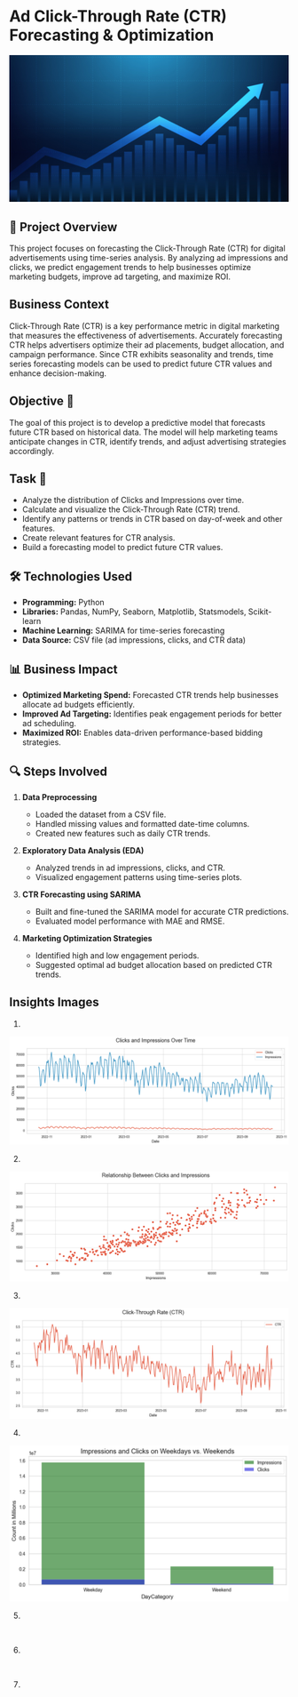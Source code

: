 # Ad Click-Through Rate (CTR) Forecasting & Optimization  
![](https://github.com/Shaikh-areeb/Ads_CTR-Forecasting/blob/main/insights%20images/forecasting.jpg)

## 📌 Project Overview  
This project focuses on forecasting the Click-Through Rate (CTR) for digital advertisements using time-series analysis. By analyzing ad impressions and clicks, we predict engagement trends to help businesses optimize marketing budgets, improve ad targeting, and maximize ROI.  

## Business Context
Click-Through Rate (CTR) is a key performance metric in digital marketing that measures the effectiveness of advertisements. Accurately forecasting CTR helps advertisers optimize their ad placements, budget allocation, and campaign performance. Since CTR exhibits seasonality and trends, time series forecasting models can be used to predict future CTR values and enhance decision-making.

## Objective 🎯
The goal of this project is to develop a predictive model that forecasts future CTR based on historical data. The model will help marketing teams anticipate changes in CTR, identify trends, and adjust advertising strategies accordingly.

## Task 📃

- Analyze the distribution of Clicks and Impressions over time.
- Calculate and visualize the Click-Through Rate (CTR) trend.
- Identify any patterns or trends in CTR based on day-of-week and other features.
- Create relevant features for CTR analysis.
- Build a forecasting model to predict future CTR values.

## 🛠️ Technologies Used  
- **Programming:** Python  
- **Libraries:** Pandas, NumPy, Seaborn, Matplotlib, Statsmodels, Scikit-learn  
- **Machine Learning:** SARIMA for time-series forecasting  
- **Data Source:** CSV file (ad impressions, clicks, and CTR data)  

## 📊 Business Impact  
- **Optimized Marketing Spend:** Forecasted CTR trends help businesses allocate ad budgets efficiently.  
- **Improved Ad Targeting:** Identifies peak engagement periods for better ad scheduling.  
- **Maximized ROI:** Enables data-driven performance-based bidding strategies.  

## 🔍 Steps Involved  
1. **Data Preprocessing**  
   - Loaded the dataset from a CSV file.  
   - Handled missing values and formatted date-time columns.  
   - Created new features such as daily CTR trends.  

2. **Exploratory Data Analysis (EDA)**  
   - Analyzed trends in ad impressions, clicks, and CTR.  
   - Visualized engagement patterns using time-series plots.  

3. **CTR Forecasting using SARIMA**  
   - Built and fine-tuned the SARIMA model for accurate CTR predictions.  
   - Evaluated model performance with MAE and RMSE.  

4. **Marketing Optimization Strategies**  
   - Identified high and low engagement periods.  
   - Suggested optimal ad budget allocation based on predicted CTR trends.
  
## Insights Images 

1)
![](https://github.com/Shaikh-areeb/Ads_CTR-Forecasting/blob/main/insights%20images/Screenshot%202025-02-22%20025806.png)

2)
![](https://github.com/Shaikh-areeb/Ads_CTR-Forecasting/blob/main/insights%20images/Screenshot%202025-02-22%20030053.png)

3)
![](https://github.com/Shaikh-areeb/Ads_CTR-Forecasting/blob/main/insights%20images/Screenshot%202025-02-22%20030117.png)

4)
![](https://github.com/Shaikh-areeb/Ads_CTR-Forecasting/blob/main/insights%20images/Screenshot%202025-02-22%20030201.png)

5)
![]()

6)
![]()

7)
![]()


